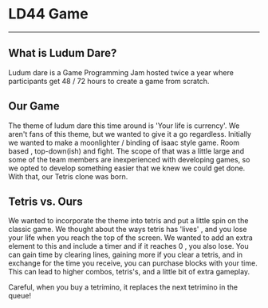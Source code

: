 # LD44 Game

---

## What is Ludum Dare?
Ludum dare is a Game Programming Jam hosted twice a year where participants get 48 / 72 hours to create a game from scratch. 

## Our Game
The theme of ludum dare this time around is 'Your life is currency'. We aren't fans of this theme, but we wanted to give it a go regardless. Initially we wanted to make a moonlighter / binding of isaac style game. Room based , top-down(ish) and fight.
The scope of that was a little large and some of the team members are inexperienced with developing games, so we opted to develop something easier that we knew we could get done. With that, our Tetris clone was born.

## Tetris vs. Ours
We wanted to incorporate the theme into tetris and put a little spin on the classic game. We thought about the ways tetris has 'lives' , and you lose your life when you reach the top of the screen. We wanted to add an extra element to this and include a timer and if it reaches 0 , you also lose. You can gain time by clearing lines, gaining more if you clear a tetris, and in exchange for the time you receive, you can purchase blocks with your time. This can lead to higher combos, tetris's, and a little bit of extra gameplay.

Careful, when you buy a tetrimino, it replaces the next tetrimino in the queue!